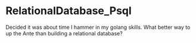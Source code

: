 # RelationalDatabase_Psql
Decided it was about time I hammer in my golang skills. What better way to up the Ante than building a relational database?
